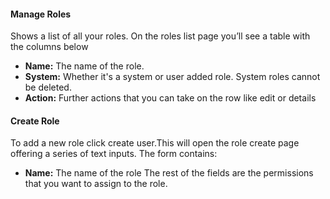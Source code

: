 #### Manage Roles
Shows a list of all your  roles. 
On the roles list page you’ll see a table with the columns below
- **Name:** The name of the role. 
- **System:** Whether it's a system or user added role. System roles cannot be deleted. 
- **Action:** Further actions that you can take on the row like edit or details
#### Create Role
To add a new role click create user.This will open the role create page offering a series of text  inputs.
The form contains:
- **Name:** The name of the role
The rest of the fields are the permissions that you want to assign to the role.

